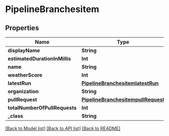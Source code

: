 # PipelineBranchesitem

## Properties
Name | Type | Description | Notes
------------ | ------------- | ------------- | -------------
**displayName** | **String** |  | [optional] 
**estimatedDurationInMillis** | **Int** |  | [optional] 
**name** | **String** |  | [optional] 
**weatherScore** | **Int** |  | [optional] 
**latestRun** | [**PipelineBranchesitemlatestRun**](PipelineBranchesitemlatestRun.md) |  | [optional] 
**organization** | **String** |  | [optional] 
**pullRequest** | [**PipelineBranchesitempullRequest**](PipelineBranchesitempullRequest.md) |  | [optional] 
**totalNumberOfPullRequests** | **Int** |  | [optional] 
**_class** | **String** |  | [optional] 

[[Back to Model list]](../README.md#documentation-for-models) [[Back to API list]](../README.md#documentation-for-api-endpoints) [[Back to README]](../README.md)


